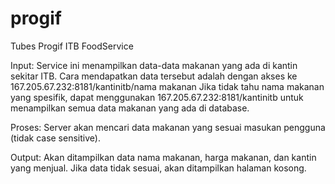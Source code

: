 # progif
Tubes Progif
ITB FoodService

Input:
Service ini menampilkan data-data makanan yang ada di kantin sekitar ITB.
Cara mendapatkan data tersebut adalah dengan akses ke 167.205.67.232:8181/kantinitb/nama makanan
Jika tidak tahu nama makanan yang spesifik, dapat menggunakan 167.205.67.232:8181/kantinitb untuk menampilkan semua data makanan yang ada di database.

Proses:
Server akan mencari data makanan yang sesuai masukan pengguna (tidak case sensitive).

Output:
Akan ditampilkan data nama makanan, harga makanan, dan kantin yang menjual. Jika data tidak sesuai, akan ditampilkan halaman kosong.
